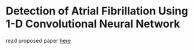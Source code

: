 # Detection of Atrial Fibrillation Using 1-D Convolutional Neural Network
read proposed paper [here](https://github.com/yanshuolee/ECG-project/blob/server/proposed%20paper.pdf)

